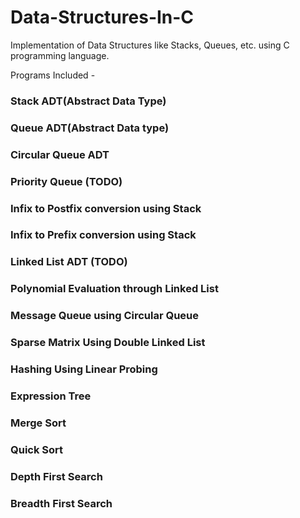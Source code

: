 
# Data-Structures-In-C
Implementation of Data Structures like Stacks, Queues, etc. using C programming language.

Programs Included -

### Stack ADT(Abstract Data Type)
### Queue ADT(Abstract Data type)
### Circular Queue ADT
### Priority Queue (TODO)
### Infix to Postfix conversion using Stack
### Infix to Prefix conversion using Stack
### Linked List ADT (TODO)
### Polynomial Evaluation through Linked List
### Message Queue using Circular Queue
### Sparse Matrix Using Double Linked List
### Hashing Using Linear Probing
### Expression Tree
### Merge Sort
### Quick Sort
### Depth First Search
### Breadth First Search

